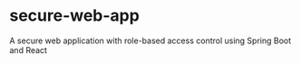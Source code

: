 # secure-web-app
 A secure web application with role-based access control using Spring Boot and React
